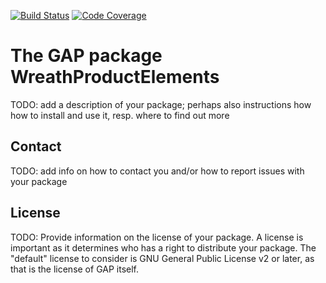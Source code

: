 [![Build Status](https://travis-ci.org/gap-packages/recog.svg?branch=master)](https://travis-ci.org/gap-packages/recog)
[![Code Coverage](https://codecov.io/github/gap-packages/recog/coverage.svg?branch=master&token=)](https://codecov.io/gh/gap-packages/recog)

# The GAP package WreathProductElements

TODO: add a description of your package; perhaps also instructions how how to
install and use it, resp. where to find out more


## Contact

TODO: add info on how to contact you and/or how to report issues with your
package

## License

TODO: Provide information on the license of your package. A license is
important as it determines who has a right to distribute your package. The
"default" license to consider is GNU General Public License v2 or later, as
that is the license of GAP itself.
